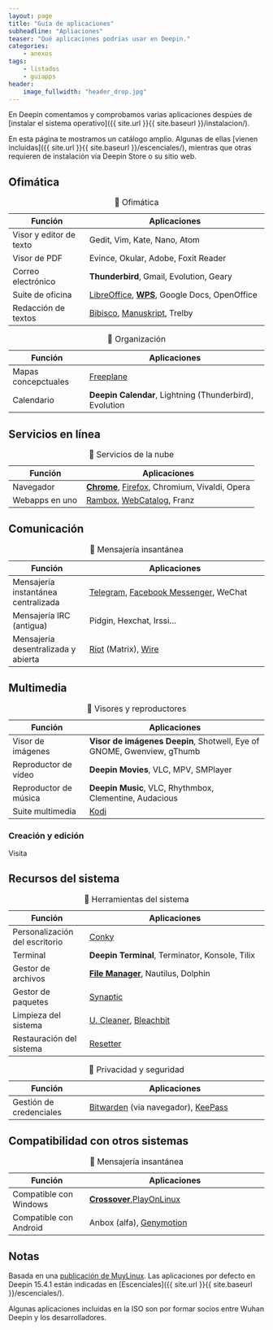 ```yaml
---
layout: page
title: "Guía de aplicaciones"
subheadline: "Apliaciones"
teaser: "Qué aplicaciones podrías usar en Deepin."
categories:
    - anexos
tags:
    - listados
    - guiapps
header:
    image_fullwidth: "header_drop.jpg"
---
```


En Deepin comentamos y comprobamos varias aplicaciones despúes de [instalar el sistema operativo]({{ site.url }}{{ site.baseurl }}/instalacion/).

En esta página te mostramos un catálogo amplio. Algunas de ellas [vienen incluidas]({{ site.url }}{{ site.baseurl }}/escenciales/), mientras que otras requieren de instalación via Deepin Store o su sitio web.

## Ofimática

<table>
  <caption>🔖 Ofimática</caption>
  <colgroup>
    <col span="1" style="width: 30%;">
    <col span="1" style="width: 70%;">
      </colgroup>
  <thead>
    <tr>
      <th>Función</th>
      <th>Aplicaciones</th>
    </tr>
  </thead>
  <tbody>
    <tr>
      <td>Visor y editor de texto</td>
      <td>Gedit, Vim, Kate, Nano, Atom</td>
    </tr>
    <tr>
      <td>Visor de PDF</td>
      <td>Evince, Okular, Adobe, Foxit Reader</td>
    </tr>
    <tr>
      <td>Correo electrónico</td>
      <td><b>Thunderbird</b>, Gmail, Evolution, Geary</td>
    </tr>
    <tr>
      <td>Suite de oficina</td>
      <td><a href="{{ site.url }}{{ site.baseurl }}/apps/libreoffice">LibreOffice</a>, <b><a href="{{ site.url }}{{ site.baseurl }}/apps/wps">WPS</a></b>, Google Docs, OpenOffice</td>
    </tr>
    <tr>
      <td>Redacción de textos</td>
      <td><a href="{{ site.url }}{{ site.baseurl }}/apps/bibisco">Bibisco</a>, <a href="{{ site.url }}{{ site.baseurl }}/apps/manuskript">Manuskript</a>, Trelby</td>
    </tr>
  </tbody>
</table>

<table>
  <caption>🔖 Organización</caption>
  <colgroup>
    <col span="1" style="width: 30%;">
    <col span="1" style="width: 70%;">
      </colgroup>
  <thead>
    <tr>
      <th>Función</th>
      <th>Aplicaciones</th>
    </tr>
  </thead>
  <tbody>
    <tr>
      <td>Mapas concepctuales</td>
      <td><a href="https://lignux.com/freeplane-un-editor-de-mapas-conceptuales/">Freeplane</a></td>
    </tr>
    <tr>
      <td>Calendario</td>
      <td><b>Deepin Calendar</b>, Lightning (Thunderbird), Evolution</td>
    </tr>
  </tbody>
</table>

## Servicios en línea

<table>
  <caption>🔖 Servicios de la nube</caption>
  <colgroup>
    <col span="1" style="width: 30%;">
    <col span="1" style="width: 70%;">
      </colgroup>
  <thead>
    <tr>
      <th>Función</th>
      <th>Aplicaciones</th>
    </tr>
  </thead>
  <tbody>
    <tr>
      <td>Navegador</td>
      <td><b><a href="{{ site.url }}{{ site.baseurl }}/apps/chrome">Chrome</a></b>, <a href="{{ site.url }}{{ site.baseurl }}/apps/kodi">Firefox</a>, Chromium, Vivaldi, Opera</td>
    </tr>
    <tr>
      <td>Webapps en uno</td>
      <td><a href="{{ site.url }}{{ site.baseurl }}/apps/kodi">Rambox</a>, <a href="{{ site.url }}{{ site.baseurl }}/apps/webcatalog">WebCatalog</a>, Franz</td>
    </tr>
  </tbody>
</table>

## Comunicación

<table>
  <caption>🔖 Mensajería insantánea</caption>
  <colgroup>
    <col span="1" style="width: 30%;">
    <col span="1" style="width: 70%;">
      </colgroup>
  <thead>
    <tr>
      <th>Función</th>
      <th>Aplicaciones</th>
    </tr>
  </thead>
  <tbody>
    <tr>
      <td>Mensajería instantánea centralizada</td>
      <td><a href="{{ site.url }}{{ site.baseurl }}/apps/telegram">Telegram</a>, <a href="{{ site.url }}{{ site.baseurl }}/apps/fbmessenger">Facebook Messenger</a>, WeChat</td>
    </tr>
    <tr>
      <td>Mensajería IRC (antigua)</td>
      <td>Pidgin, Hexchat, Irssi…</td>
    </tr>
    <tr>
      <td>Mensajería desentralizada y abierta</td>
      <td><a href="{{ site.url }}{{ site.baseurl }}/apps/riot">Riot</a> (Matrix), <a href="{{ site.url }}{{ site.baseurl }}/apps/wire">Wire</a></td>
    </tr>
  </tbody>
</table>

## Multimedia
<table>
  <caption>🔖 Visores y reproductores</caption>
  <colgroup>
    <col span="1" style="width: 30%;">
    <col span="1" style="width: 70%;">
      </colgroup>
  <thead>
    <tr>
      <th>Función</th>
      <th>Aplicaciones</th>
    </tr>
  </thead>
  <tbody>
    <tr>
      <td>Visor de imágenes</td>
      <td><b>Visor de imágenes Deepin</b>, Shotwell, Eye of GNOME, Gwenview, gThumb</td>
      </tr>
    <tr>
      <td>Reproductor de vídeo</td>
      <td><b>Deepin Movies</b>, VLC, MPV, SMPlayer</td>
    </tr>
    <tr>
      <td>Reproductor de música</td>
      <td><b>Deepin Music</b>, VLC, Rhythmbox, Clementine, Audacious</td>
    </tr>
    <tr>
      <td>Suite multimedia</td>
      <td><a href="{{ site.url }}{{ site.baseurl }}/apps/kodi">Kodi</a></td>
    </tr>
  </tbody>
</table>

### Creación y edición

Visita

## Recursos del sistema
<table>
  <caption>🔖 Herramientas del sistema</caption>
  <colgroup>
    <col span="1" style="width: 30%;">
    <col span="1" style="width: 70%;">
      </colgroup>
  <thead>
    <tr>
      <th>Función</th>
      <th>Aplicaciones</th>
    </tr>
  </thead>
  <tbody>
    <tr>
      <td>Personalización del escritorio</td>
      <td><a href="{{ site.url }}{{ site.baseurl }}/tips/conky">Conky</a></td>
    </tr>
    <tr>
      <td>Terminal</td>
      <td><b>Deepin Terminal</b>, Terminator, Konsole, Tilix</td>
    </tr>
    <tr>
      <td>Gestor de archivos</td>
      <td><b><a href="{{ site.url }}{{ site.baseurl }}/apps/filemanager">File Manager</a></b>, Nautilus, Dolphin</td>
    </tr>
    <tr>
      <td>Gestor de paquetes</td>
      <td><a href="{{ site.url }}{{ site.baseurl }}/apps/synaptic">Synaptic</a></td>
    </tr>
    <tr>
      <td>Limpieza del sistema</td>
      <td><a href="{{ site.url }}{{ site.baseurl }}/apps/ubuntucleaner">U. Cleaner</a>, <a href="{{ site.url }}{{ site.baseurl }}/apps/bleachbit">Bleachbit</a></td>
    </tr>
    <tr>
      <td>Restauración del sistema</td>
      <td><a href="{{ site.url }}{{ site.baseurl }}/apps/resetter">Resetter</a></td>
    </tr>
  </tbody>
</table>

<table>
  <caption>🔖 Privacidad y seguridad</caption>
  <colgroup>
    <col span="1" style="width: 30%;">
    <col span="1" style="width: 70%;">
      </colgroup>
  <thead>
    <tr>
      <th>Función</th>
      <th>Aplicaciones</th>
    </tr>
  </thead>
  <tbody>
    <tr>
      <td>Gestión de credenciales</td>
      <td><a href="{{ site.url }}{{ site.baseurl }}/tips/bitwarden">Bitwarden</a> (via navegador), <a href="{{ site.url }}{{ site.baseurl }}/apps/keepass">KeePass</a></td>
    </tr>
  </tbody>
</table>

## Compatibilidad con otros sistemas

<table>
  <caption>🔖 Mensajería insantánea</caption>
  <colgroup>
    <col span="1" style="width: 30%;">
    <col span="1" style="width: 70%;">
      </colgroup>
  <thead>
    <tr>
      <th>Función</th>
      <th>Aplicaciones</th>
    </tr>
  </thead>
  <tbody>
    <tr>
      <td>Compatible con Windows</td>
      <td><b><a href="{{ site.url }}{{ site.baseurl }}/apps/crossover">Crossover</a></b>,<a href="{{ site.url }}{{ site.baseurl }}/apps/playonlinux">PlayOnLinux</a></td>
    </tr>
    <tr>
      <td>Compatible con Android</td>
      <td>Anbox (alfa), <a href="{{ site.url }}{{ site.baseurl }}/apps/genymotion">Genymotion</a></td>
    </tr>
  </tbody>
</table>


## Notas
Basada en una [publicación de MuyLinux](https://www.muylinux.com/2017/09/19/aplicaciones-por-defecto-ubuntu-18-04-2/). Las aplicaciones por defecto en Deepin 15.4.1 están indicadas en [Escenciales]({{ site.url }}{{ site.baseurl }}/escenciales/).

Algunas aplicaciones incluidas en la ISO son por formar socios entre Wuhan Deepin y los desarrolladores.
